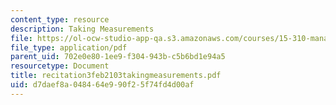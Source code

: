 ```yaml
---
content_type: resource
description: Taking Measurements
file: https://ol-ocw-studio-app-qa.s3.amazonaws.com/courses/15-310-managerial-psychology-laboratory-spring-2003/d7daef8a048464e990f25f74fd4d00af_recitation3feb2103takingmeasurements.pdf
file_type: application/pdf
parent_uid: 702e0e80-1ee9-f304-943b-c5b6bd1e94a5
resourcetype: Document
title: recitation3feb2103takingmeasurements.pdf
uid: d7daef8a-0484-64e9-90f2-5f74fd4d00af
---
```

